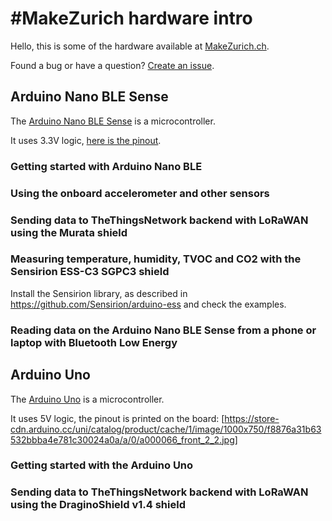 # #MakeZurich hardware intro
Hello, this is some of the hardware available at [MakeZurich.ch](http://makezurich.ch/).

Found a bug or have a question? [Create an issue](../../issues).

## Arduino Nano BLE Sense
The [Arduino Nano BLE Sense](https://store.arduino.cc/arduino-nano-33-ble-sense) is a microcontroller.

It uses 3.3V logic, [here is the pinout](https://content.arduino.cc/assets/Pinout-NANOsense_latest.png).

### Getting started with Arduino Nano BLE

### Using the onboard accelerometer and other sensors

### Sending data to TheThingsNetwork backend with LoRaWAN using the Murata shield

### Measuring temperature, humidity, TVOC and CO2 with the Sensirion ESS-C3 SGPC3 shield

Install the Sensirion library, as described in https://github.com/Sensirion/arduino-ess and check the examples.

### Reading data on the Arduino Nano BLE Sense from a phone or laptop with Bluetooth Low Energy

## Arduino Uno
The [Arduino Uno](https://store.arduino.cc/arduino-uno-rev3) is a microcontroller.

It uses 5V logic, the pinout is printed on the board:
[https://store-cdn.arduino.cc/uni/catalog/product/cache/1/image/1000x750/f8876a31b63532bbba4e781c30024a0a/a/0/a000066_front_2_2.jpg]

### Getting started with the Arduino Uno

### Sending data to TheThingsNetwork backend with LoRaWAN using the DraginoShield v1.4 shield
